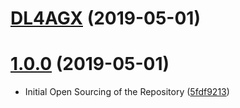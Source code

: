 # [DL4AGX](https://github.com/NVIDIA/DL4AGX/compare/v1.0.0...v) (2019-05-01)


# [1.0.0](https://github.com/NVIDIA/DL4AGX/compare/5fdf9213...v1.0.0) (2019-05-01)


* Initial Open Sourcing of the Repository ([5fdf9213](https://github.com/NVIDIA/DL4AGX/commit/5fdf9213))
